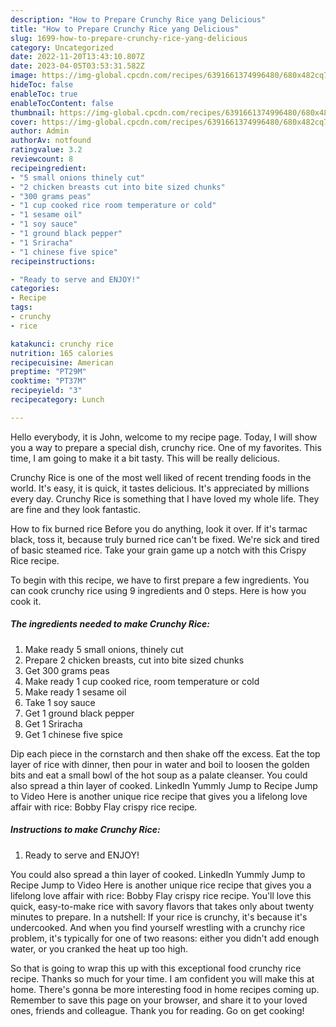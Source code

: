 ```yaml
---
description: "How to Prepare Crunchy Rice yang Delicious"
title: "How to Prepare Crunchy Rice yang Delicious"
slug: 1699-how-to-prepare-crunchy-rice-yang-delicious
category: Uncategorized
date: 2022-11-20T13:43:10.807Z
date: 2023-04-05T03:53:31.582Z
image: https://img-global.cpcdn.com/recipes/6391661374996480/680x482cq70/crunchy-rice-recipe-main-photo.jpg
hideToc: false
enableToc: true
enableTocContent: false
thumbnail: https://img-global.cpcdn.com/recipes/6391661374996480/680x482cq70/crunchy-rice-recipe-main-photo.jpg
cover: https://img-global.cpcdn.com/recipes/6391661374996480/680x482cq70/crunchy-rice-recipe-main-photo.jpg
author: Admin
authorAv: notfound
ratingvalue: 3.2
reviewcount: 8
recipeingredient:
- "5 small onions thinely cut"
- "2 chicken breasts cut into bite sized chunks"
- "300 grams peas"
- "1 cup cooked rice room temperature or cold"
- "1 sesame oil"
- "1 soy sauce"
- "1 ground black pepper"
- "1 Sriracha"
- "1 chinese five spice"
recipeinstructions:

- "Ready to serve and ENJOY!"
categories:
- Recipe
tags:
- crunchy
- rice

katakunci: crunchy rice 
nutrition: 165 calories
recipecuisine: American
preptime: "PT29M"
cooktime: "PT37M"
recipeyield: "3"
recipecategory: Lunch

---
```



Hello everybody, it is John, welcome to my recipe page. Today, I will show you a way to prepare a special dish, crunchy rice. One of my favorites. This time, I am going to make it a bit tasty. This will be really delicious.

Crunchy Rice is one of the most well liked of recent trending foods in the world. It's easy, it is quick, it tastes delicious. It's appreciated by millions every day. Crunchy Rice is something that I have loved my whole life. They are fine and they look fantastic.

How to fix burned rice Before you do anything, look it over. If it&#39;s tarmac black, toss it, because truly burned rice can&#39;t be fixed. We&#39;re sick and tired of basic steamed rice. Take your grain game up a notch with this Crispy Rice recipe.


To begin with this recipe, we have to first prepare a few ingredients. You can cook crunchy rice using 9 ingredients and 0 steps. Here is how you cook it.

<!--inarticleads1-->

##### The ingredients needed to make Crunchy Rice:

1. Make ready 5 small onions, thinely cut
1. Prepare 2 chicken breasts, cut into bite sized chunks
1. Get 300 grams peas
1. Make ready 1 cup cooked rice, room temperature or cold
1. Make ready 1 sesame oil
1. Take 1 soy sauce
1. Get 1 ground black pepper
1. Get 1 Sriracha
1. Get 1 chinese five spice


Dip each piece in the cornstarch and then shake off the excess. Eat the top layer of rice with dinner, then pour in water and boil to loosen the golden bits and eat a small bowl of the hot soup as a palate cleanser. You could also spread a thin layer of cooked. LinkedIn Yummly Jump to Recipe Jump to Video Here is another unique rice recipe that gives you a lifelong love affair with rice: Bobby Flay crispy rice recipe. 

<!--inarticleads2-->

##### Instructions to make Crunchy Rice:


1. Ready to serve and ENJOY!

You could also spread a thin layer of cooked. LinkedIn Yummly Jump to Recipe Jump to Video Here is another unique rice recipe that gives you a lifelong love affair with rice: Bobby Flay crispy rice recipe. You&#39;ll love this quick, easy-to-make rice with savory flavors that takes only about twenty minutes to prepare. In a nutshell: If your rice is crunchy, it&#39;s because it&#39;s undercooked. And when you find yourself wrestling with a crunchy rice problem, it&#39;s typically for one of two reasons: either you didn&#39;t add enough water, or you cranked the heat up too high. 

So that is going to wrap this up with this exceptional food crunchy rice recipe. Thanks so much for your time. I am confident you will make this at home. There's gonna be more interesting food in home recipes coming up. Remember to save this page on your browser, and share it to your loved ones, friends and colleague. Thank you for reading. Go on get cooking!

